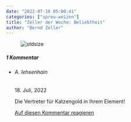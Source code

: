 ```yaml
---
date: "2022-07-18 05:00:41"
categories: ["spreu-weizen"]
title: "Zeller der Woche: Beliebtheit"
author: "Bernd Zeller"
---
```



<figure>
<img src="https://www.publicomag.com/wp-content/uploads/2022/07/Beliebtheit.jpg" alt=stdsize>
</figure>


<!--more-->
<h5 class="comments-h">
1 Kommentar </h5>
<ul class="commentlist">
<li class="comment even thread-even depth-1 clearfix" id="li-comment-118439">
<h6 class="author">A. Iehsenhain</h6> <span class="date">18. Juli, 2022</span>



Die Vertreter für Katzengold in ihrem Element!

<a rel="nofollow" class="comment-reply-link" href="#comment-118439" data-commentid="118439" data-postid="15841" data-belowelement="comment-118439" data-respondelement="respond" data-replyto="Antworte auf A. Iehsenhain" aria-label="Antworte auf A. Iehsenhain">Auf diesen Kommentar reagieren</a> 


</li>
</ul>
